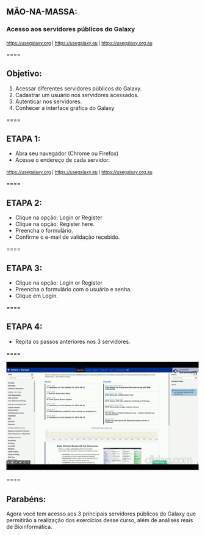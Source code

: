 ## MÃO-NA-MASSA:

### Acesso aos servidores públicos do Galaxy

<small>https://usegalaxy.org | https://usegalaxy.eu | https://usegalaxy.org.au</small>

====

## Objetivo:

1. Acessar diferentes servidores públicos do Galaxy. 
2. Cadastrar um usuário nos servidores acessados. 
3. Autenticar nos servidores. 
4. Conhecer a interface gráfica do Galaxy

====

## ETAPA 1:

- Abra seu navegador (Chrome ou Firefox)
- Acesse o endereço de cada servidor:

<small>https://usegalaxy.org | https://usegalaxy.eu | https://usegalaxy.org.au</small>

====

## ETAPA 2:

- Clique na opção: Login or Register
- Clique na opção: Register here.
- Preencha o formulário.
- Confirme o e-mail de validação recebido.

====

## ETAPA 3:

- Clique na opção: Login or Register
- Preencha o formulário com o usuário e senha.
- Clique em Login.

====

## ETAPA 4:

- Repita os passos anteriores nos 3 servidores.

====

![avatar][avatar]

[avatar]: ../shared/img/hands1.gif

====

## Parabéns:

Agora você tem acesso aos 3 principais servidores públicos do Galaxy que permitirão a realização dos exercícios desse curso, além de análises reais de Bioinformática.

